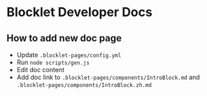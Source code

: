 # Blocklet Developer Docs

## How to add new doc page

- Update `.blocklet-pages/config.yml`
- Run `node scripts/gen.js`
- Edit doc content
- Add doc link to `.blocklet-pages/components/IntroBlock.md` and `.blocklet-pages/components/IntroBlock.zh.md`
